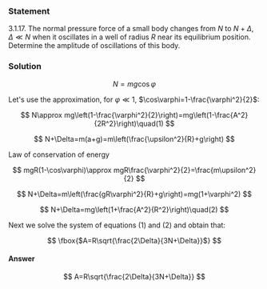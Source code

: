 ###  Statement

$3.1.17.$ The normal pressure force of a small body changes from $N$ to $N + \Delta$, $\Delta \ll N$ when it oscillates in a well of radius $R$ near its equilibrium position. Determine the amplitude of oscillations of this body.

### Solution

$$
N=mg\cos\varphi
$$

Let's use the approximation, for $\varphi\ll1$, $\cos\varphi=1-\frac{\varphi^2}{2}$:

$$
N\approx mg\left(1-\frac{\varphi^2}{2}\right)=mg\left(1-\frac{A^2}{2R^2}\right)\quad(1)
$$

$$
N+\Delta=m(a+g)=m\left(\frac{\upsilon^2}{R}+g\right)
$$

Law of conservation of energy

$$
mgR(1-\cos\varphi)\approx mgR\frac{\varphi^2}{2}=\frac{m\upsilon^2}{2}
$$

$$
N+\Delta=m\left(\frac{gR\varphi^2}{R}+g\right)=mg(1+\varphi^2)
$$

$$
N+\Delta=mg\left(1+\frac{A^2}{R^2}\right)\quad(2)
$$

Next we solve the system of equations $(1)$ and $(2)$ and obtain that:

$$
\fbox{$A=R\sqrt{\frac{2\Delta}{3N+\Delta}}$}
$$

#### Answer

$$
A=R\sqrt{\frac{2\Delta}{3N+\Delta}}
$$